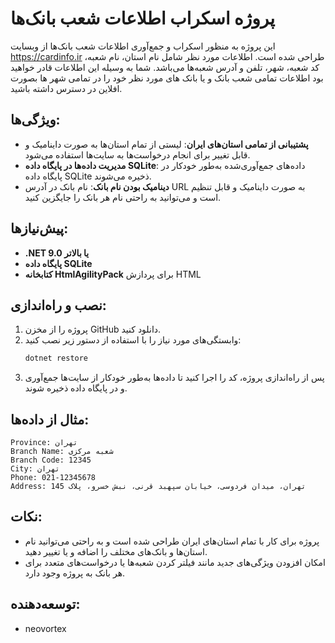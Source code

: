 
# پروژه اسکراب اطلاعات شعب بانک‌ها

این پروژه به منظور اسکراب و جمع‌آوری اطلاعات شعب بانک‌ها از وبسایت https://cardinfo.ir  طراحی شده است. اطلاعات مورد نظر شامل نام استان، نام شعبه، کد شعبه، شهر، تلفن و آدرس شعبه‌ها می‌باشد.
شما به وسیله این اطلاعات قادر خواهید بود اطلاعات تمامی شعب بانک  و یا بانک های مورد نظر خود را در تمامی شهر ها بصورت افلاین در دسترس داشته باشید.

## ویژگی‌ها:

- **پشتیبانی از تمامی استان‌های ایران**: لیستی از تمام استان‌ها به صورت داینامیک و قابل تغییر برای انجام درخواست‌ها به سایت‌ها استفاده می‌شود.
- **مدیریت داده‌ها در پایگاه داده SQLite**: داده‌های جمع‌آوری‌شده به‌طور خودکار در پایگاه داده SQLite ذخیره می‌شوند.
- **دینامیک بودن نام بانک**: نام بانک در آدرس URL به صورت داینامیک و قابل تنظیم است و می‌توانید به راحتی نام هر بانک را جایگزین کنید.

## پیش‌نیازها:
- **.NET 9.0 یا بالاتر**
- **پایگاه داده SQLite**
- **کتابخانه HtmlAgilityPack** برای پردازش HTML

## نصب و راه‌اندازی:

1. پروژه را از مخزن GitHub دانلود کنید.
2. وابستگی‌های مورد نیاز را با استفاده از دستور زیر نصب کنید:
   ```bash
   dotnet restore
   ```
3. پس از راه‌اندازی پروژه، کد را اجرا کنید تا داده‌ها به‌طور خودکار از سایت‌ها جمع‌آوری و در پایگاه داده ذخیره شوند.

## مثال از داده‌ها:
```
Province: تهران
Branch Name: شعبه مرکزی
Branch Code: 12345
City: تهران
Phone: 021-12345678
Address: تهران، میدان فردوسی، خیابان سپهبد قرنی، نبش خسرو، پلاک 145
```

## نکات:
- پروژه برای کار با تمام استان‌های ایران طراحی شده است و به راحتی می‌توانید نام استان‌ها و بانک‌های مختلف را اضافه و یا تغییر دهید.
- امکان افزودن ویژگی‌های جدید مانند فیلتر کردن شعبه‌ها یا درخواست‌های متعدد برای هر بانک به پروژه وجود دارد.

## توسعه‌دهنده:
- neovortex
